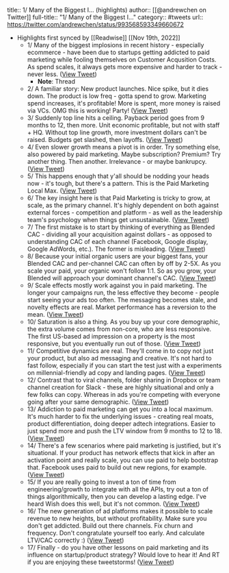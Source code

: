 title:: 1/ Many of the Biggest I... (highlights)
author:: [[@andrewchen on Twitter]]
full-title:: "1/ Many of the Biggest I..."
category:: #tweets
url:: https://twitter.com/andrewchen/status/993568593349660672

- Highlights first synced by [[Readwise]] [[Nov 19th, 2022]]
	- 1/ Many of the biggest implosions in recent history - especially ecommerce - have been due to startups getting addicted to paid marketing while fooling themselves on Customer Acqusition Costs. As spend scales, it always gets more expensive and harder to track - never less. ([View Tweet](https://twitter.com/andrewchen/status/993560378129960960))
		- **Note**: Thread
	- 2/ A familiar story: New product launches. Nice spike, but it dies down. The product is low freq - gotta spend to grow. Marketing spend increases, it's profitable! More is spent, more money is raised via VCs. OMG this is working! Party! ([View Tweet](https://twitter.com/andrewchen/status/993560907711164416))
	- 3/ Suddenly top line hits a ceiling. Payback period goes from 9 months to 12, then more. Unit economic profitable, but not with staff + HQ. Without top line growth, more investment dollars can't be raised. Budgets get slashed, then layoffs. ([View Tweet](https://twitter.com/andrewchen/status/993561422251659264))
	- 4/ Even slower growth means a pivot is in order. Try something else, also powered by paid marketing. Maybe subscription? Premium? Try another thing. Then another. Irrelevance - or maybe bankrupcy. ([View Tweet](https://twitter.com/andrewchen/status/993561936003584002))
	- 5/ This happens enough that y'all should be nodding your heads now - it's tough, but there's a pattern. This is the Paid Marketing Local Max. ([View Tweet](https://twitter.com/andrewchen/status/993562448774008832))
	- 6/ The key insight here is that Paid Marketing is tricky to grow, at scale, as the primary channel. It's highly dependent on both against external forces - competition and platform - as well as the leadership team's psychology when things get unsustainable. ([View Tweet](https://twitter.com/andrewchen/status/993562960932081664))
	- 7/ The first mistake is to start by thinking of everything as Blended CAC - dividing all your acquisition against dollars - as opposed to understanding CAC of each channel (Facebook, Google display, Google AdWords, etc.). The former is misleading. ([View Tweet](https://twitter.com/andrewchen/status/993563474428088320))
	- 8/ Because your initial organic users are your biggest fans, your Blended CAC and per-channel CAC can often by off by 2-5X. As you scale your paid, your organic won't follow 1:1. So as you grow, your Blended will approach your dominant channel's CAC. ([View Tweet](https://twitter.com/andrewchen/status/993563986191896581))
	- 9/ Scale effects mostly work against you in paid marketing. The longer your campaigns run, the less effective they become - people start seeing your ads too often. The messaging becomes stale, and novelty effects are real. Market performance has a reversion to the mean. ([View Tweet](https://twitter.com/andrewchen/status/993564499499257856))
	- 10/ Saturation is also a thing. As you buy up your core demographic, the extra volume comes from non-core, who are less responsive. The first US-based ad impression on a property is the most responsive, but you eventually run out of those. ([View Tweet](https://twitter.com/andrewchen/status/993565013012107265))
	- 11/ Competitive dynamics are real. They'll come in to copy not just your product, but also ad messaging and creative. It's not hard to fast follow, especially if you can start the test just with a experiments on millennial-friendly ad copy and landing pages. ([View Tweet](https://twitter.com/andrewchen/status/993565524918448128))
	- 12/ Contrast that to viral channels, folder sharing in Dropbox or team channel creation for Slack - these are highly situational and only a few folks can copy. Whereas in ads you're competing with everyone going after your same demographic. ([View Tweet](https://twitter.com/andrewchen/status/993566036795457537))
	- 13/ Addiction to paid marketing can get you into a local maximum. It's much harder to fix the underlying issues - creating real moats, product differentiation, doing deeper adtech integrations. Easier to just spend more and push the LTV window from 9 months to 12 to 18. ([View Tweet](https://twitter.com/andrewchen/status/993566549016489985))
	- 14/ There's a few scenarios where paid marketing is justified, but it's situational. If your product has network effects that kick in after an activation point and really scale, you can use paid to help bootstrap that. Facebook uses paid to build out new regions, for example. ([View Tweet](https://twitter.com/andrewchen/status/993567059303915520))
	- 15/ If you are really going to invest a ton of time from engineering/growth to integrate with all the APIs, try out a ton of things algorithmically, then you can develop a lasting edge. I've heard Wish does this well, but it's not common. ([View Tweet](https://twitter.com/andrewchen/status/993567569801039872))
	- 16/ The new generation of ad platforms makes it possible to scale revenue to new heights, but without profitability. Make sure you don't get addicted. Build out there channels. Fix churn and frequency. Don't congratulate yourself too early. And calculate LTV/CAC correctly :) ([View Tweet](https://twitter.com/andrewchen/status/993568080709259264))
	- 17/ Finally - do you have other lessons on paid marketing and its influence on startup/product strategy? Would love to hear it! And RT if you are enjoying these tweetstorms! ([View Tweet](https://twitter.com/andrewchen/status/993568593349660672))